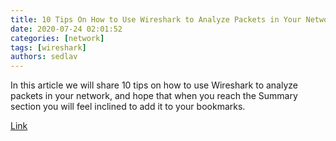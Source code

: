 ```yaml
---
title: 10 Tips On How to Use Wireshark to Analyze Packets in Your Network
date: 2020-07-24 02:01:52
categories: [network]
tags: [wireshark]
authors: sedlav
---
```


In this article we will share 10 tips on how to use Wireshark to analyze packets in your network, and hope that when you reach the Summary section you will feel inclined to add it to your bookmarks.

[Link](https://www.tecmint.com/wireshark-network-traffic-analyzer-for-linux/)
